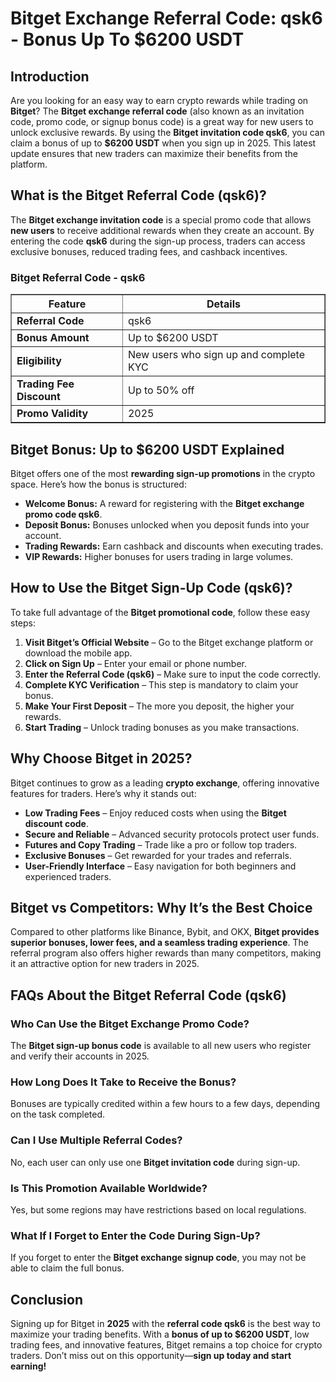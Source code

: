 <h1>Bitget Exchange Referral Code: qsk6 - Bonus Up To $6200 USDT</h1>
<h2>Introduction</h2>
<p>Are you looking for an easy way to earn crypto rewards while trading on <strong>Bitget</strong>? The <strong>Bitget exchange referral code</strong> (also known as an invitation code, promo code, or signup bonus code) is a great way for new users to unlock exclusive rewards. By using the <strong>Bitget invitation code qsk6</strong>, you can claim a bonus of up to <strong>$6200 USDT</strong> when you sign up in 2025. This latest update ensures that new traders can maximize their benefits from the platform.</p>

<h2>What is the Bitget Referral Code (qsk6)?</h2>
<p>The <strong>Bitget exchange invitation code</strong> is a special promo code that allows <strong>new users</strong> to receive additional rewards when they create an account. By entering the code <strong>qsk6</strong> during the sign-up process, traders can access exclusive bonuses, reduced trading fees, and cashback incentives.</p>

<h3>Bitget Referral Code - qsk6</h3>
<table border="1">
    <tr>
        <th>Feature</th>
        <th>Details</th>
    </tr>
    <tr>
        <td><strong>Referral Code</strong></td>
        <td>qsk6</td>
    </tr>
    <tr>
        <td><strong>Bonus Amount</strong></td>
        <td>Up to $6200 USDT</td>
    </tr>
    <tr>
        <td><strong>Eligibility</strong></td>
        <td>New users who sign up and complete KYC</td>
    </tr>
    <tr>
        <td><strong>Trading Fee Discount</strong></td>
        <td>Up to 50% off</td>
    </tr>
    <tr>
        <td><strong>Promo Validity</strong></td>
        <td>2025</td>
    </tr>
</table>

<h2>Bitget Bonus: Up to $6200 USDT Explained</h2>
<p>Bitget offers one of the most <strong>rewarding sign-up promotions</strong> in the crypto space. Here’s how the bonus is structured:</p>
<ul>
    <li><strong>Welcome Bonus:</strong> A reward for registering with the <strong>Bitget exchange promo code qsk6</strong>.</li>
    <li><strong>Deposit Bonus:</strong> Bonuses unlocked when you deposit funds into your account.</li>
    <li><strong>Trading Rewards:</strong> Earn cashback and discounts when executing trades.</li>
    <li><strong>VIP Rewards:</strong> Higher bonuses for users trading in large volumes.</li>
</ul>

<h2>How to Use the Bitget Sign-Up Code (qsk6)?</h2>
<p>To take full advantage of the <strong>Bitget promotional code</strong>, follow these easy steps:</p>
<ol>
    <li><strong>Visit Bitget’s Official Website</strong> – Go to the Bitget exchange platform or download the mobile app.</li>
    <li><strong>Click on Sign Up</strong> – Enter your email or phone number.</li>
    <li><strong>Enter the Referral Code (qsk6)</strong> – Make sure to input the code correctly.</li>
    <li><strong>Complete KYC Verification</strong> – This step is mandatory to claim your bonus.</li>
    <li><strong>Make Your First Deposit</strong> – The more you deposit, the higher your rewards.</li>
    <li><strong>Start Trading</strong> – Unlock trading bonuses as you make transactions.</li>
</ol>

<h2>Why Choose Bitget in 2025?</h2>
<p>Bitget continues to grow as a leading <strong>crypto exchange</strong>, offering innovative features for traders. Here’s why it stands out:</p>
<ul>
    <li><strong>Low Trading Fees</strong> – Enjoy reduced costs when using the <strong>Bitget discount code</strong>.</li>
    <li><strong>Secure and Reliable</strong> – Advanced security protocols protect user funds.</li>
    <li><strong>Futures and Copy Trading</strong> – Trade like a pro or follow top traders.</li>
    <li><strong>Exclusive Bonuses</strong> – Get rewarded for your trades and referrals.</li>
    <li><strong>User-Friendly Interface</strong> – Easy navigation for both beginners and experienced traders.</li>
</ul>

<h2>Bitget vs Competitors: Why It’s the Best Choice</h2>
<p>Compared to other platforms like Binance, Bybit, and OKX, <strong>Bitget provides superior bonuses, lower fees, and a seamless trading experience</strong>. The referral program also offers higher rewards than many competitors, making it an attractive option for new traders in 2025.</p>

<h2>FAQs About the Bitget Referral Code (qsk6)</h2>
<h3>Who Can Use the Bitget Exchange Promo Code?</h3>
<p>The <strong>Bitget sign-up bonus code</strong> is available to all new users who register and verify their accounts in 2025.</p>

<h3>How Long Does It Take to Receive the Bonus?</h3>
<p>Bonuses are typically credited within a few hours to a few days, depending on the task completed.</p>

<h3>Can I Use Multiple Referral Codes?</h3>
<p>No, each user can only use one <strong>Bitget invitation code</strong> during sign-up.</p>

<h3>Is This Promotion Available Worldwide?</h3>
<p>Yes, but some regions may have restrictions based on local regulations.</p>

<h3>What If I Forget to Enter the Code During Sign-Up?</h3>
<p>If you forget to enter the <strong>Bitget exchange signup code</strong>, you may not be able to claim the full bonus.</p>

<h2>Conclusion</h2>
<p>Signing up for Bitget in <strong>2025</strong> with the <strong>referral code qsk6</strong> is the best way to maximize your trading benefits. With a <strong>bonus of up to $6200 USDT</strong>, low trading fees, and innovative features, Bitget remains a top choice for crypto traders. Don’t miss out on this opportunity—<strong>sign up today and start earning!</strong></p>
